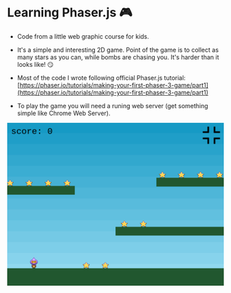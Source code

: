 # Learning Phaser.js :video_game:

- Code from a little web graphic course for kids.

- It's a simple and interesting 2D game. Point of the game is to collect as many stars as you can, while bombs are chasing you.
It's harder than it looks like! :smirk:

- Most of the code I wrote following official Phaser.js tutorial: [https://phaser.io/tutorials/making-your-first-phaser-3-game/part1](https://phaser.io/tutorials/making-your-first-phaser-3-game/part1)

- To play the game you will need a runing web server (get something simple like Chrome Web Server).

![igrica](screenshots/screenshot.png)
